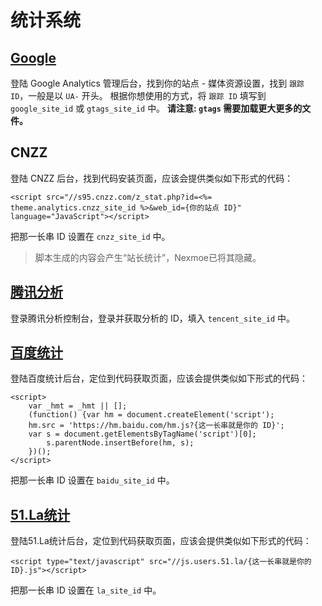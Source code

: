 # 统计系统

## [Google](https://analytics.google.com)

登陆 Google Analytics 管理后台，找到你的站点 - 媒体资源设置，找到 `跟踪 ID`，一般是以 `UA-` 开头。 根据你想使用的方式，将 `跟踪 ID` 填写到 `google_site_id` 或 `gtags_site_id` 中。 **请注意: `gtags` 需要加载更大更多的文件。**

## CNZZ

登陆 CNZZ 后台，找到代码安装页面，应该会提供类似如下形式的代码：

```markup
<script src="//s95.cnzz.com/z_stat.php?id=<%= theme.analytics.cnzz_site_id %>&web_id={你的站点 ID}" language="JavaScript"></script>
```

把那一长串 ID 设置在 `cnzz_site_id` 中。

> 脚本生成的内容会产生“站长统计”，Nexmoe已将其隐藏。

## [腾讯分析](http://ta.qq.com)

登录腾讯分析控制台，登录并获取分析的 ID，填入 `tencent_site_id` 中。

## [百度统计](http://tongji.baidu.com/)

登陆百度统计后台，定位到代码获取页面，应该会提供类似如下形式的代码：

```markup
<script>
    var _hmt = _hmt || [];
    (function() {var hm = document.createElement('script');
    hm.src = 'https://hm.baidu.com/hm.js?{这一长串就是你的 ID}';
    var s = document.getElementsByTagName('script')[0];
        s.parentNode.insertBefore(hm, s);
    })();
</script>
```

把那一长串 ID 设置在 `baidu_site_id` 中。

## [51.La统计](https://www.51.la/)

登陆51.La统计后台，定位到代码获取页面，应该会提供类似如下形式的代码：

```markup
<script type="text/javascript" src="//js.users.51.la/{这一长串就是你的 ID}.js"></script>
```

把那一长串 ID 设置在 `la_site_id` 中。

